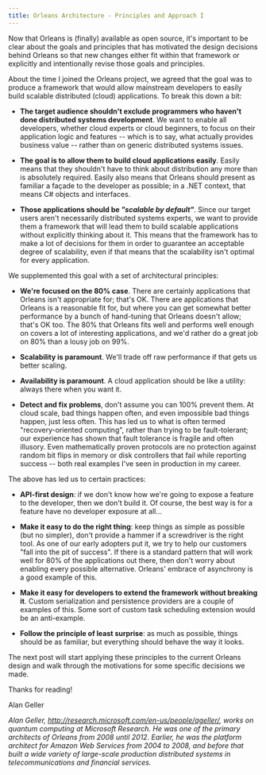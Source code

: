 ```yaml
---
title: Orleans Architecture - Principles and Approach I
---
```


Now that Orleans is (finally) available as open source, it's important to be clear about the goals and principles that has motivated the design decisions behind Orleans so that new changes either fit within that framework or explicitly and intentionally revise those goals and principles.

About the time I joined the Orleans project, we agreed that the goal was to produce a framework that would allow mainstream developers to easily build scalable distributed (cloud) applications. To break this down a bit:

* **The target audience shouldn't exclude programmers who haven't done distributed systems development**. We want to enable all developers, whether cloud experts or cloud beginners, to focus on their application logic and features -- which is to say, what actually provides business value -- rather than on generic distributed systems issues.

* **The goal is to allow them to build cloud applications easily**. Easily means that they shouldn't have to think about distribution any more than is absolutely required. Easily also means that Orleans should present as familiar a façade to the developer as possible; in a .NET context, that means C# objects and interfaces.

* **Those applications should be _"scalable by default"_**. Since our target users aren't necessarily distributed systems experts, we want to provide them a framework that will lead them to build scalable applications without explicitly thinking about it. This means that the framework has to make a lot of decisions for them in order to guarantee an acceptable degree of scalability, even if that means that the scalability isn't optimal for every application.

We supplemented this goal with a set of architectural principles:

* **We're focused on the 80% case**. There are certainly applications that Orleans isn't appropriate for; that's OK. There are applications that Orleans is a reasonable fit for, but where you can get somewhat better performance by a bunch of hand-tuning that Orleans doesn't allow; that's OK too. The 80% that Orleans fits well and performs well enough on covers a lot of interesting applications, and we'd rather do a great job on 80% than a lousy job on 99%.

* **Scalability is paramount**. We'll trade off raw performance if that gets us better scaling.

* **Availability is paramount**. A cloud application should be like a utility: always there when you want it.

* **Detect and fix problems**, don't assume you can 100% prevent them. At cloud scale, bad things happen often, and even impossible bad things happen, just less often. This has led us to what is often termed "recovery-oriented computing", rather than trying to be fault-tolerant; our experience has shown that fault tolerance is fragile and often illusory. Even mathematically proven protocols are no protection against random bit flips in memory or disk controllers that fail while reporting success -- both real examples I've seen in production in my career.

The above has led us to certain practices:

* **API-first design**: if we don't know how we're going to expose a feature to the developer, then we don't build it. Of course, the best way is for a feature have no developer exposure at all...

* **Make it easy to do the right thing**: keep things as simple as possible (but no simpler), don't provide a hammer if a screwdriver is the right tool. As one of our early adopters put it, we try to help our customers "fall into the pit of success". If there is a standard pattern that will work well for 80% of the applications out there, then don't worry about enabling every possible alternative. Orleans' embrace of asynchrony is a good example of this.

* **Make it easy for developers to extend the framework without breaking it**. Custom serialization and persistence providers are a couple of examples of this. Some sort of custom task scheduling extension would be an anti-example.

* **Follow the principle of least surprise**: as much as possible, things should be as familiar, but everything should behave the way it looks.

The next post will start applying these principles to the current Orleans design and walk through the motivations for some specific decisions we made.

Thanks for reading!

Alan Geller

_Alan Geller, <http://research.microsoft.com/en-us/people/ageller/>, works on quantum computing at Microsoft Research. He was one of the primary architects of Orleans from 2008 until 2012. Earlier, he was the platform architect for Amazon Web Services from 2004 to 2008, and before that built a wide variety of large-scale production distributed systems in telecommunications and financial services._
